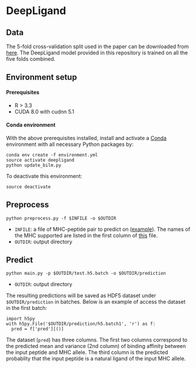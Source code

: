 # DeepLigand

## Data

The 5-fold cross-validation split used in the paper can be downloaded from [here](http://gerv.csail.mit.edu/deepligand_CVdata/). The DeepLigand model provided in this repository is trained on all the five folds combined.


## Environment setup

#### Prerequisites

- R > 3.3
- CUDA 8.0 with cudnn 5.1

#### Conda environment
With the above prerequisites installed, install and activate a [Conda](https://docs.conda.io/en/latest/) environment with all necessary Python packages by:

```
conda env create -f environment.yml
source activate deepligand
python update_bilm.py
```

To deactivate this environment:

```
source deactivate
```

## Preprocess
```
python preprocess.py -f $INFILE -o $OUTDIR
```
- `INFILE`: a file of MHC-peptide pair to predict on ([example](https://github.com/gifford-lab/DeepLigand/blob/master/examples/test)). The names of the MHC supported are listed in the first column of [this](https://github.com/gifford-lab/DeepLigand/blob/master/data/MHC_pseudo.dat) file.
- `OUTDIR`: output directory

## Predict

```
python main.py -p $OUTDIR/test.h5.batch -o $OUTDIR/prediction 
```
- `OUTDIR`: output directory

The resulting predictions will be saved as HDF5 dataset under `$OUTDIR/prediction` in batches. Below is an example of access the dataset in the first batch:

```
import h5py
with h5py.File('$OUTDIR/prediction/h5.batch1', 'r') as f:
  pred = f['pred'][()]
```

The dataset (`pred`) has three columns. The first two columns correspond to the predicted mean and variance (2nd column) of binding affinity between the input peptide and MHC allele. The third column is the predicted probablity that the input peptide is a natural ligand of the input MHC allele.
